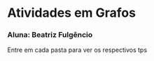 # Atividades em Grafos

### Aluna: Beatriz Fulgêncio

Entre em cada pasta para ver os respectivos tps